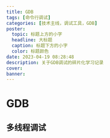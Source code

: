 ```yaml
---
title: GDB
tags: [命令行调试]
categories: [技术主线，调试工具，GDB]
poster:
  topic: 标题上方的小字
  headline: 大标题
  caption: 标题下方的小字
  color: 标题颜色
date: 2023-04-19 08:28:48
description: 关于GDB调试的碎片化学习记录
cover:
banner:
---
```


# GDB

## 多线程调试


